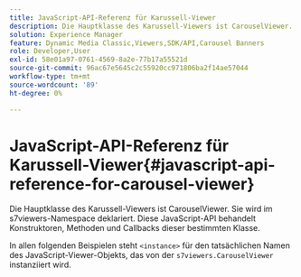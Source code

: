 ```yaml
---
title: JavaScript-API-Referenz für Karussell-Viewer
description: Die Hauptklasse des Karussell-Viewers ist CarouselViewer. Sie wird im s7viewers-Namespace deklariert. Diese JavaScript-API behandelt Konstruktoren, Methoden und Callbacks dieser bestimmten Klasse.
solution: Experience Manager
feature: Dynamic Media Classic,Viewers,SDK/API,Carousel Banners
role: Developer,User
exl-id: 58e01a97-0761-4569-8a2e-77b17a55521d
source-git-commit: 96ac67e5645c2c55920cc971806ba2f14ae57044
workflow-type: tm+mt
source-wordcount: '89'
ht-degree: 0%

---
```


# JavaScript-API-Referenz für Karussell-Viewer{#javascript-api-reference-for-carousel-viewer}

Die Hauptklasse des Karussell-Viewers ist CarouselViewer. Sie wird im s7viewers-Namespace deklariert. Diese JavaScript-API behandelt Konstruktoren, Methoden und Callbacks dieser bestimmten Klasse.

In allen folgenden Beispielen steht `<instance>` für den tatsächlichen Namen des JavaScript-Viewer-Objekts, das von der `s7viewers.CarouselViewer` instanziiert wird.
